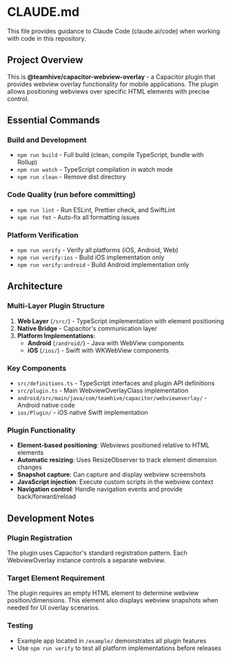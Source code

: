 # CLAUDE.md

This file provides guidance to Claude Code (claude.ai/code) when working with code in this repository.

## Project Overview

This is **@teamhive/capacitor-webview-overlay** - a Capacitor plugin that provides webview overlay functionality for mobile applications. The plugin allows positioning webviews over specific HTML elements with precise control.

## Essential Commands

### Build and Development
- `npm run build` - Full build (clean, compile TypeScript, bundle with Rollup)
- `npm run watch` - TypeScript compilation in watch mode
- `npm run clean` - Remove dist directory

### Code Quality (run before committing)
- `npm run lint` - Run ESLint, Prettier check, and SwiftLint
- `npm run fmt` - Auto-fix all formatting issues

### Platform Verification
- `npm run verify` - Verify all platforms (iOS, Android, Web)
- `npm run verify:ios` - Build iOS implementation only
- `npm run verify:android` - Build Android implementation only

## Architecture

### Multi-Layer Plugin Structure
1. **Web Layer** (`/src/`) - TypeScript implementation with element positioning
2. **Native Bridge** - Capacitor's communication layer
3. **Platform Implementations**:
   - **Android** (`/android/`) - Java with WebView components
   - **iOS** (`/ios/`) - Swift with WKWebView components

### Key Components
- `src/definitions.ts` - TypeScript interfaces and plugin API definitions
- `src/plugin.ts` - Main WebviewOverlayClass implementation
- `android/src/main/java/com/teamhive/capacitor/webviewoverlay/` - Android native code
- `ios/Plugin/` - iOS native Swift implementation

### Plugin Functionality
- **Element-based positioning**: Webviews positioned relative to HTML elements
- **Automatic resizing**: Uses ResizeObserver to track element dimension changes
- **Snapshot capture**: Can capture and display webview screenshots
- **JavaScript injection**: Execute custom scripts in the webview context
- **Navigation control**: Handle navigation events and provide back/forward/reload

## Development Notes

### Plugin Registration
The plugin uses Capacitor's standard registration pattern. Each WebviewOverlay instance controls a separate webview.

### Target Element Requirement
The plugin requires an empty HTML element to determine webview position/dimensions. This element also displays webview snapshots when needed for UI overlay scenarios.

### Testing
- Example app located in `/example/` demonstrates all plugin features
- Use `npm run verify` to test all platform implementations before releases